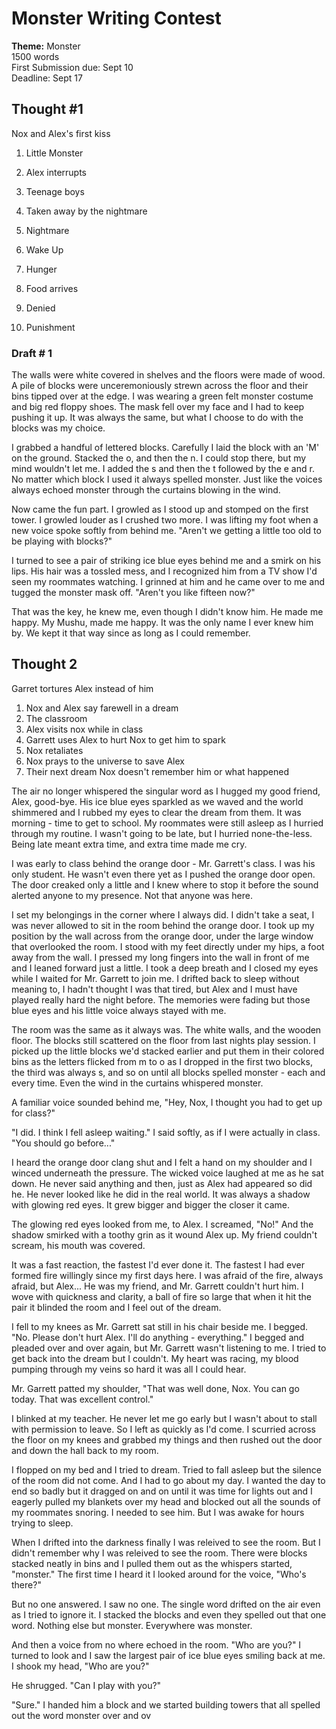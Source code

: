 # Monster Writing Contest
**Theme:** Monster  
1500 words  
First Submission due: Sept 10  
Deadline: Sept 17  

## Thought #1
Nox and Alex's first kiss

1. Little Monster
2. Alex interrupts
3. Teenage boys
4. Taken away by the nightmare
5. Nightmare
6. Wake Up

7. Hunger
8.  Food arrives
9. Denied
10. Punishment 

### Draft # 1
The walls were white covered in shelves and the floors were made of wood.  A pile of blocks were unceremoniously strewn across the floor and their bins tipped over at the edge.  I was wearing a green felt monster costume and big red floppy shoes.  The mask fell over my face and I had to keep pushing it up.  It was always the same, but what I choose to do with the blocks was my choice. 

I grabbed a handful of lettered blocks.   Carefully I laid the block with an 'M' on the ground.  Stacked the o, and then the n.  I could stop there, but my mind wouldn't let me.  I added the s and then the t followed by the e and r.  No matter which block I used it always spelled monster.  Just like the voices always echoed monster through the curtains blowing in the wind.

Now came the fun part.  I growled as I stood up and stomped on the first tower.  I growled louder as I crushed two more.  I was lifting my foot when a new voice spoke softly from behind me.  "Aren't we getting a little too old to be playing with blocks?" 

I turned to see a pair of striking ice blue eyes behind me and a smirk on his lips.  His hair was a tossled mess, and I recognized him from a TV show I'd seen my roommates watching.  I grinned at him and he came over to me and tugged the monster mask off.  "Aren't you like fifteen now?"

That was the key, he knew me, even though I didn't know him.  He made me happy.  My Mushu, made me happy.  It was the only name I ever knew him by.  We kept it that way since as long as I could remember.

## Thought 2
Garret tortures Alex instead of him

1. Nox and Alex say farewell in a dream
2. The classroom
3. Alex visits nox while in class
4. Garrett uses Alex to hurt Nox to get him to spark
5. Nox retaliates
6. Nox prays to the universe to save Alex
7. Their next dream Nox doesn't remember him or what happened

The air no longer whispered the singular word as I hugged my good friend, Alex,  good-bye.  His ice blue eyes sparkled as we waved and the world shimmered and I rubbed my eyes to clear the dream from them.  It was morning - time to get to school.  My roommates were still asleep as I hurried through my routine.  I wasn't going to be late, but I hurried none-the-less.  Being late meant extra time, and extra time made me cry.

I was early to class behind the orange door - Mr. Garrett's class.  I was his only student.  He wasn't even there yet as I pushed the orange door open.  The door creaked only a little and I knew where to stop it before the sound alerted anyone to my presence.  Not that anyone was here.

I set my belongings in the corner where I always did.  I didn't take a seat, I was never allowed to sit in the room behind the orange door.  I took up my position by the wall across from the orange door, under the large window that overlooked the room.  I stood with my feet directly under my hips, a foot away from the wall.  I pressed my long fingers into the wall in front of me and I leaned forward just a little.  I took a deep breath and I closed my eyes while I waited for Mr. Garrett to join me.  I drifted back to sleep without meaning to, I hadn't thought I was that tired, but Alex and I must have played really hard the night before.  The memories were fading but those blue eyes and his little voice always stayed with me.  

The room was the same as it always was.  The white walls, and the wooden floor.  The blocks still scattered on the floor from last nights play session.  I picked up the little blocks we'd stacked earlier and put them in their colored bins as the letters flicked from m to o as I dropped in the first two blocks, the third was always s, and so on until all blocks spelled monster - each and every time.  Even the wind in the curtains whispered monster.

A familiar voice sounded behind me, "Hey, Nox, I thought you had to get up for class?"

"I did.  I think I fell asleep waiting."  I said softly, as if I were actually in class.  "You should go before..."

I heard the orange door clang shut and I felt a hand on my shoulder and I winced underneath the pressure.  The wicked voice laughed at me as he sat down.  He never said anything and then, just as Alex had appeared so did he.  He never looked like he did in the real world.  It was always a shadow with glowing red eyes.  It grew bigger and bigger the closer it came.  

The glowing red eyes looked from me, to Alex.  I screamed, "No!"  And the shadow smirked with a toothy grin as it wound Alex up.  My friend couldn't scream, his mouth was covered.  

It was a fast reaction, the fastest I'd ever done it.  The fastest I had ever formed fire willingly since my first days here.  I was afraid of the fire, always afraid, but Alex... He was my friend, and Mr. Garrett couldn't hurt him.  I wove with quickness and clarity, a ball of fire so large that when it hit the pair it blinded the room and I feel out of the dream.

I fell to my knees as Mr. Garrett sat still in his chair beside me.  I begged.  "No.  Please don't hurt Alex.  I'll do anything - everything."  I begged and pleaded over and over again, but Mr. Garrett wasn't listening to me.  I tried to get back into the dream but I couldn't.  My heart was racing, my blood pumping through my veins so hard it was all I could hear.

Mr. Garrett patted my shoulder, "That was well done, Nox.  You can go today.  That was excellent control."

I blinked at my teacher.  He never let me go early but I wasn't about to stall with permission to leave.  So I left as quickly as I'd come.  I scurried across the floor on my knees and grabbed my things and then rushed out the door and down the hall back to my room.

I flopped on my bed and I tried to dream.  Tried to fall asleep but the silence of the room did not come.  And I had to go about my day.  I wanted the day to end so badly but it dragged on and on until it was time for lights out and I eagerly pulled my blankets over my head and blocked out all the sounds of my roommates snoring.  I needed to see him.  But I was awake for hours trying to sleep.

When I drifted into the darkness finally I was releived to see the room.  But I didn't remember why I was releived to see the room. There were blocks stacked neatly in bins and I pulled them out as the whispers started, "monster."  The first time I heard it I looked around for the voice, "Who's there?"

But no one answered.  I saw no one.  The single word drifted on the air even as I tried to ignore it.  I stacked the blocks and even they spelled out that one word.  Nothing else but monster.  Everywhere was monster.

And then a voice from no where echoed in the room.  "Who are you?"  I turned to look and I saw the largest pair of ice blue eyes smiling back at me.  I shook my head, "Who are you?"

He shrugged.  "Can I play with you?"

"Sure."  I handed him a block and we started building towers that all spelled out the word monster over and ov


<!--stackedit_data:
eyJoaXN0b3J5IjpbMTY2OTM2OTMzMSwtMTUzMDkxOTM1NCw4Nz
I4MjQ3NjQsLTE0ODIyMTc0Myw2NzIyMjAzODcsLTYzOTI5NzY1
NywtMzYxOTU2MTA1LC0xMzk1Nzg5MDM0LDE3ODg2MDgyMzJdfQ
==
-->